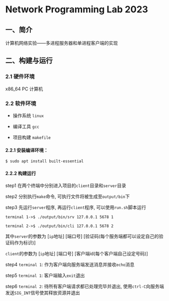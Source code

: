 # Network Programming Lab 2023

## 一、简介

计算机网络实验——多进程服务器和单进程客户端的实现

## 二、构建与运行

### 2.1 硬件环境

x86_64 PC 计算机

### 2.2 软件环境

- 操作系统			`linux`

- 编译工具			`gcc`
- 项目构建            `makefile`

#### 2.2.1 安装编译环境：

````
$ sudo apt install built-essential
````

#### 2.2.2 构建运行

step1 在两个终端中分别进入项目的`client`目录和`server`目录

step2 分别执行`make`命令, 可执行文件将被生成至`output/bin`下

step3 先运行`server`程序, 再运行`client`程序, 可以使用`run.sh`脚本运行

```
terminal 1->$ ./output/bin/srv 127.0.0.1 5678 1
```

```
terminal 2->$ ./output/bin/cli 127.0.0.1 5678 2
```

其中`server`的参数为 [`ip`地址] [端口号] [验证码(每个服务端都可以设定自己的验证码作为标识)]

`client`的参数为		 [`ip`地址] [端口号] [客户端id(每个客户端自己设定号码)]

step4 `terminal 1`: 作为客户端向服务端发送消息并接收`echo`消息

step5 `terminal 1`: 客户端输入`exit`退出

step6 `terminal 2`: 待所有客户端请求都已处理完毕并退出, 使用`ctrl-C`向服务端发送`SIG_INT`信号使其释放资源并退出
